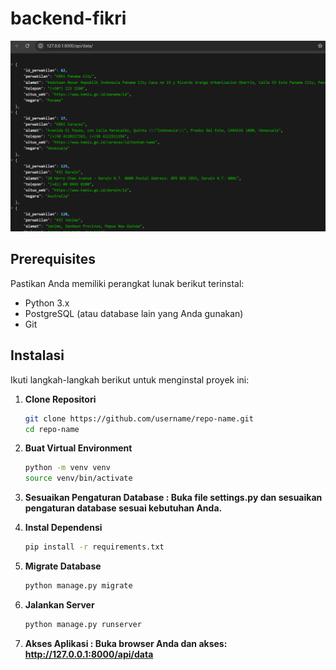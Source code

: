 # backend-fikri

![Alt text](/fikri_project/static/images/screenshoot-api.png)

## Prerequisites

Pastikan Anda memiliki perangkat lunak berikut terinstal:

- Python 3.x
- PostgreSQL (atau database lain yang Anda gunakan)
- Git

## Instalasi

Ikuti langkah-langkah berikut untuk menginstal proyek ini:

1. **Clone Repositori**
   ```bash
   git clone https://github.com/username/repo-name.git
   cd repo-name
   ```
2. **Buat Virtual Environment**

   ```bash
   python -m venv venv
   source venv/bin/activate
   ```

3. **Sesuaikan Pengaturan Database : Buka file settings.py dan sesuaikan pengaturan database sesuai kebutuhan Anda.**

4. **Instal Dependensi**

   ```bash
   pip install -r requirements.txt
   ```

5. **Migrate Database**

   ```bash
   python manage.py migrate
   ```

6. **Jalankan Server**

   ```bash
   python manage.py runserver
   ```

7. **Akses Aplikasi : Buka browser Anda dan akses: http://127.0.0.1:8000/api/data**
